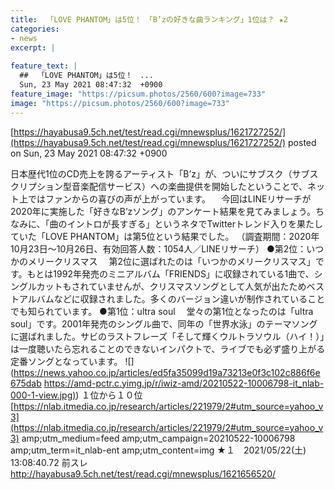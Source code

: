 ```yaml
---
title:  「LOVE PHANTOM」は5位！　「B’zの好きな曲ランキング」1位は？ ★2  
categories:
- news
excerpt: |
  
feature_text: |
  ##  「LOVE PHANTOM」は5位！　...
  Sun, 23 May 2021 08:47:32  +0900
feature_image: "https://picsum.photos/2560/600?image=733"
image: "https://picsum.photos/2560/600?image=733"
---
```


[https://hayabusa9.5ch.net/test/read.cgi/mnewsplus/1621727252/](https://hayabusa9.5ch.net/test/read.cgi/mnewsplus/1621727252/)
posted on Sun, 23 May 2021 08:47:32  +0900

<!--more-->

日本歴代1位のCD売上を誇るアーティスト「B’z」が、ついにサブスク（サブスクリプション型音楽配信サービス）への楽曲提供を開始したということで、ネット上ではファンからの喜びの声が上がっています。 　今回はLINEリサーチが2020年に実施した「好きなB’zソング」のアンケート結果を見てみましょう。ちなみに、「曲のイントロが長すぎる」というネタでTwitterトレンド入りを果たしていた「LOVE PHANTOM」は第5位という結果でした。 （調査期間：2020年10月23日〜10月26日、有効回答人数：1054人／LINEリサーチ） ●第2位：いつかのメリークリスマス 　第2位に選ばれたのは「いつかのメリークリスマス」です。もとは1992年発売のミニアルバム「FRIENDS」に収録されている1曲で、シングルカットもされていませんが、クリスマスソングとして人気が出たためベストアルバムなどに収録されました。多くのバージョン違いが制作されていることでも知られています。 ●第1位：ultra soul 　堂々の第1位となったのは「ultra soul」です。2001年発売のシングル曲で、同年の「世界水泳」のテーマソングに選ばれました。サビのラストフレーズ「そして輝くウルトラソウル（ハイ！）」は一度聴いたら忘れることのできないインパクトで、ライブでも必ず盛り上がる定番ソングとなっています。 ![](https://news.yahoo.co.jp/articles/ed5fa35099d19a73213e0f3c102c886f6e675dab [https://amd-pctr.c.yimg.jp/r/iwiz-amd/20210522-10006798-it_nlab-000-1-view.jpg)](https://amd-pctr.c.yimg.jp/r/iwiz-amd/20210522-10006798-it_nlab-000-1-view.jpg)) １位から１０位 [https://nlab.itmedia.co.jp/research/articles/221979/2#utm_source=yahoo_v3](https://nlab.itmedia.co.jp/research/articles/221979/2#utm_source=yahoo_v3) amp;utm_medium=feed amp;utm_campaign=20210522-10006798 amp;utm_term=it_nlab-ent amp;utm_content=img ★１　2021/05/22(土) 13:08:40.72 前スレ http://hayabusa9.5ch.net/test/read.cgi/mnewsplus/1621656520/
